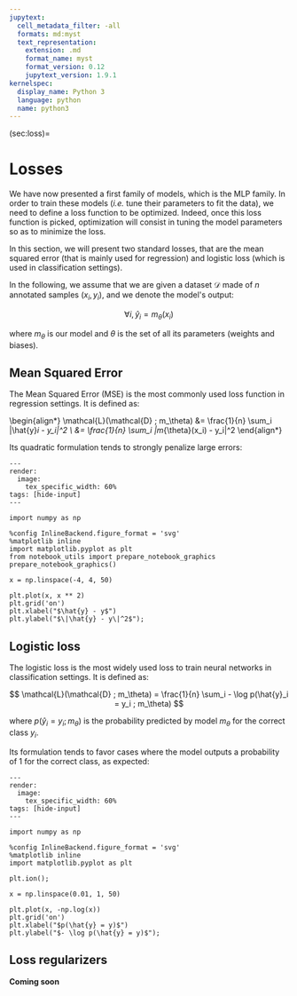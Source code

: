 ```yaml
---
jupytext:
  cell_metadata_filter: -all
  formats: md:myst
  text_representation:
    extension: .md
    format_name: myst
    format_version: 0.12
    jupytext_version: 1.9.1
kernelspec:
  display_name: Python 3
  language: python
  name: python3
---
```


(sec:loss)=
# Losses

We have now presented a first family of models, which is the MLP family.
In order to train these models (_i.e._ tune their parameters to fit the data), we need to define a loss function to be optimized.
Indeed, once this loss function is picked, optimization will consist in tuning the model parameters so as to minimize the loss.

In this section, we will present two standard losses, that are the mean squared error (that is mainly used for regression) and logistic loss (which is used in classification settings).

In the following, we assume that we are given a dataset $\mathcal{D}$ made of $n$ annotated samples $(x_i, y_i)$, and we denote the model's output:

$$
  \forall i, \hat{y}_i = m_\theta(x_i)
$$

where $m_\theta$ is our model and $\theta$ is the set of all its parameters (weights and biases).

## Mean Squared Error

The Mean Squared Error (MSE) is the most commonly used loss function in regression settings.
It is defined as:

\begin{align*}
  \mathcal{L}(\mathcal{D} ; m_\theta) &= \frac{1}{n} \sum_i \|\hat{y}_i - y_i\|^2 \\
      &= \frac{1}{n} \sum_i \|m_{\theta}(x_i) - y_i\|^2
\end{align*}

Its quadratic formulation tends to strongly penalize large errors:

```{code-cell} ipython3
---
render:
  image:
    tex_specific_width: 60%
tags: [hide-input]
---

import numpy as np

%config InlineBackend.figure_format = 'svg'
%matplotlib inline
import matplotlib.pyplot as plt
from notebook_utils import prepare_notebook_graphics
prepare_notebook_graphics()

x = np.linspace(-4, 4, 50)

plt.plot(x, x ** 2)
plt.grid('on')
plt.xlabel("$\hat{y} - y$")
plt.ylabel("$\|\hat{y} - y\|^2$");
```

## Logistic loss

The logistic loss is the most widely used loss to train neural networks in classification settings.
It is defined as:

$$
  \mathcal{L}(\mathcal{D} ; m_\theta) = \frac{1}{n} \sum_i - \log p(\hat{y}_i = y_i ; m_\theta)
$$

where $p(\hat{y}_i = y_i ; m_\theta)$ is the probability predicted by model $m_\theta$ for the correct class $y_i$.

Its formulation tends to favor cases where the model outputs a probability of 1 for the correct class, as expected:

```{code-cell} ipython3
---
render:
  image:
    tex_specific_width: 60%
tags: [hide-input]
---

import numpy as np

%config InlineBackend.figure_format = 'svg'
%matplotlib inline
import matplotlib.pyplot as plt

plt.ion();

x = np.linspace(0.01, 1, 50)

plt.plot(x, -np.log(x))
plt.grid('on')
plt.xlabel("$p(\hat{y} = y)$")
plt.ylabel("$- \log p(\hat{y} = y)$");
```

## Loss regularizers

**Coming soon**

